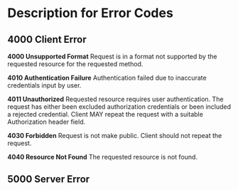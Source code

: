 # Description for Error Codes

## 4000 Client Error
**4000 Unsupported Format**
Request is in a format not supported by the requested resource for the requested method.

**4010 Authentication Failure**
Authentication failed due to inaccurate credentials input by user.

**4011 Unauthorized**
Requested resource requires user authentication. The request has either been excluded authorization credentials or been included a rejected credential. Client MAY repeat the request with a suitable Authorization header field.

**4030 Forbidden**
Request is not make public. Client should not repeat the request.

**4040 Resource Not Found**
The requested resource is not found.

## 5000 Server Error
